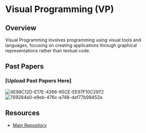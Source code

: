 # Visual Programming (VP)

## Overview

Visual Programming involves programming using visual tools and languages, focusing on creating applications through graphical representations rather than textual code.

## Past Papers

### [Upload Past Papers Here]

![4E98C12D-E17E-4266-95CE-EE97F10C2972](https://github.com/user-attachments/assets/c63e13eb-c319-4824-83eb-704a60e463e6)
![769284a0-e9eb-476c-a748-daf77b98452a](https://github.com/user-attachments/assets/ccd96949-04ca-44e7-8587-2e2a2ecd9c30)


## Resources

- [Main Repository](https://github.com/waleedsid/COMSATS-University-Abbottabad-Past-Papers)
